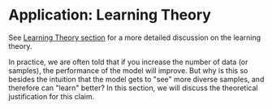 # Application: Learning Theory

See [Learning Theory section](../../machine_learning/fundamentals/learning_theory/concept.md)
for a more detailed discussion on the learning theory.

In practice, we are often told that if you increase the number of data (or samples), the performance of the model will improve. But why is this so besides the intuition that the
model gets to "see" more diverse samples, and therefore can "learn" better? In this section, we will discuss the theoretical justification for this claim.